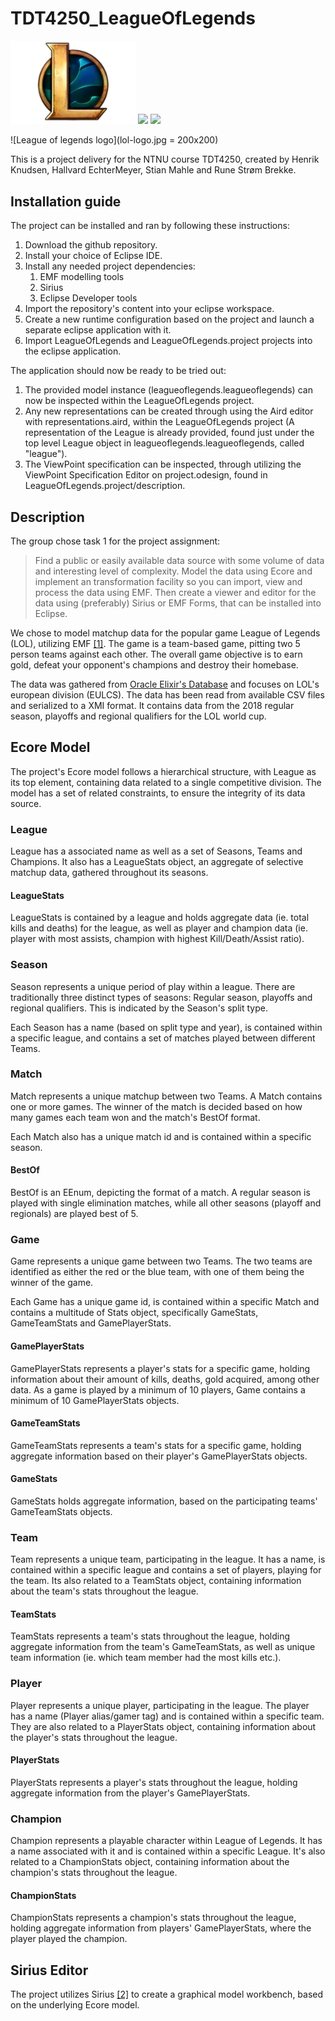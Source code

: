 # TDT4250_LeagueOfLegends

<img src="lol-logo.jpg" width="200" />
<img src="emf_logo.jpg" width="200" />
<img src="sirius_logo.jpg" width="200" />

![League of legends logo](lol-logo.jpg = 200x200)

This is a project delivery for the NTNU course TDT4250, created by Henrik Knudsen, Hallvard EchterMeyer, Stian Mahle and Rune Strøm Brekke.

## Installation guide

The project can be installed and ran by following these instructions:

1. Download the github repository.
2. Install your choice of Eclipse IDE.
3. Install any needed project dependencies:
   1. EMF modelling tools
   2. Sirius
   3. Eclipse Developer tools
4. Import the repository's content into your eclipse workspace.
5. Create a new runtime configuration based on the project and launch a separate eclipse application with it.
6. Import LeagueOfLegends and LeagueOfLegends.project projects into the eclipse application.

The application should now be ready to be tried out:
1. The provided model instance (leagueoflegends.leagueoflegends) can now be inspected within the LeagueOfLegends project.
2. Any new representations can be created through using the Aird editor with representations.aird, within the LeagueOfLegends project (A representation of the League is already provided, found just under the top level League object in leagueoflegends.leagueoflegends, called "league").
3. The ViewPoint specification can be inspected, through utilizing the ViewPoint Specification Editor on project.odesign, found in LeagueOfLegends.project/description.

## Description

The group chose task 1 for the project assignment:

> Find a public or easily available data source with some volume of data and interesting level of complexity. Model the data using Ecore and implement an transformation facility so you can import, view and process the data using EMF. Then create a viewer and editor for the data using (preferably) Sirius or EMF Forms, that can be installed into Eclipse.

We chose to model matchup data for the popular game League of Legends (LOL), utilizing EMF [[1]](https://www.eclipse.org/modeling/emf/). The game is a team-based game, pitting two 5 person teams against each other. The overall game objective is to earn gold, defeat your opponent's champions and destroy their homebase.

 The data was gathered from [Oracle Elixir's Database](https://oracleselixir.com/match-data/.) and focuses on LOL's european division (EULCS). The data has been read from available CSV files and serialized to a XMI format. It contains data from the 2018 regular season, playoffs and regional qualifiers for the LOL world cup.

## Ecore Model

The project's Ecore model follows a hierarchical structure, with League as its top element, containing data related to a single competitive division. The model has a set of related constraints, to ensure the integrity of its data source.

### League

League has a associated name as well as a set of Seasons, Teams and Champions. It also has a LeagueStats object, an aggregate of selective matchup data, gathered throughout its seasons.

#### LeagueStats

LeagueStats is contained by a league and holds aggregate data (ie. total kills and deaths) for the league, as well as player and champion data (ie. player with most assists, champion with highest Kill/Death/Assist ratio).

### Season

Season represents a unique period of play within a league. There are traditionally three distinct types of seasons: Regular season, playoffs and regional qualifiers. This is indicated by the Season's split type.

Each Season has a name (based on split type and year), is contained within a specific league, and contains a set of matches played between different Teams.

### Match

Match represents a unique matchup between two Teams. A Match contains one or more games. The winner of the match is decided based on how many games each team won and the match's BestOf format.

Each Match also has a unique match id and is contained within a specific season.

#### BestOf

BestOf is an EEnum, depicting the format of a match. A regular season is played with single elimination matches, while all other seasons (playoff and regionals) are played best of 5.

### Game

Game represents a unique game between two Teams. The two teams are identified as either the red or the blue team, with one of them being the winner of the game.

Each Game has a unique game id, is contained within a specific Match and contains a multitude of Stats object, specifically GameStats, GameTeamStats and GamePlayerStats.

#### GamePlayerStats

GamePlayerStats represents a player's stats for a specific game, holding information about their amount of kills, deaths, gold acquired, among other data. As a game is played by a minimum of 10 players, Game contains a minimum of 10 GamePlayerStats objects. 

#### GameTeamStats

GameTeamStats represents a team's stats for a specific game, holding aggregate information based on their player's GamePlayerStats objects.

#### GameStats

GameStats holds aggregate information, based on the participating teams' GameTeamStats objects.

### Team

Team represents a unique team, participating in the league. It has a name, is contained within a specific league and contains a set of players, playing for the team. Its also related to a TeamStats object, containing information about the team's stats throughout the league.

#### TeamStats

TeamStats represents a team's stats throughout the league, holding aggregate information from the team's GameTeamStats, as well as unique team information (ie. which team member had the most kills etc.). 

### Player

Player represents a unique player, participating in the league. The player has a name (Player alias/gamer tag) and is contained within a specific team. They are also related to a PlayerStats object, containing information about the player's stats throughout the league. 

#### PlayerStats

PlayerStats represents a player's stats throughout the league, holding aggregate information from the player's GamePlayerStats.

### Champion

Champion represents a playable character within League of Legends. It has a name associated with it and is contained within a specific League. It's also related to a ChampionStats object, containing information about the champion's stats throughout the league.

#### ChampionStats

ChampionStats represents a champion's stats throughout the league, holding aggregate information from players' GamePlayerStats, where the player played the champion.

## Sirius Editor

The project utilizes Sirius [[2]](https://www.eclipse.org/sirius/overview.html) to create a graphical model workbench, based on the underlying Ecore model.

